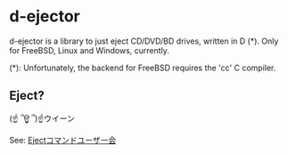 # d-ejector

d-ejector is a library to just eject CD/DVD/BD drives, written in D (*).
Only for FreeBSD, Linux and Windows, currently.

(*): Unfortunately, the backend for FreeBSD requires the 'cc' C compiler.

## Eject?

(☝ ՞ਊ ՞)☝ウイーン

See: [Ejectコマンドユーザー会](http://eject.kokuda.org/)
